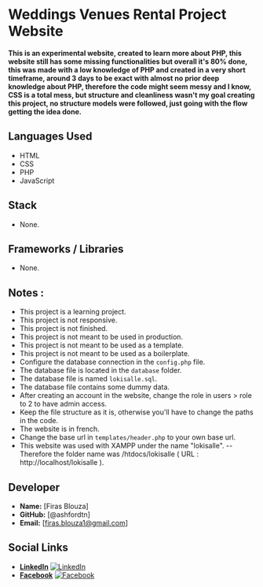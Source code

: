 # Weddings Venues Rental Project Website

**This is an experimental website, created to learn more about PHP, this website still has some missing functionalities but overall it's 80% done, this was made with a low knowledge of PHP and created in a very short timeframe, around 3 days to be exact with almost no prior deep knowledge about PHP, therefore the code might seem messy and I know, CSS is a total mess, but structure and cleanliness wasn't my goal creating this project, no structure models were followed, just going with the flow getting the idea done.**

## Languages Used

- HTML
- CSS
- PHP
- JavaScript

## Stack

- None.

## Frameworks / Libraries

- None.

## Notes :

- This project is a learning project.
- This project is not responsive.
- This project is not finished.
- This project is not meant to be used in production.
- This project is not meant to be used as a template.
- This project is not meant to be used as a boilerplate.
- Configure the database connection in the `config.php` file.
- The database file is located in the `database` folder.
- The database file is named `lokisalle.sql`.
- The database file contains some dummy data.
- After creating an account in the website, change the role in users > role to 2 to have admin access.
- Keep the file structure as it is, otherwise you'll have to change the paths in the code.
- The website is in french.
- Change the base url in `templates/header.php` to your own base url.
- This website was used with XAMPP under the name "lokisalle". -- Therefore the folder name was /htdocs/lokisalle ( URL : http://localhost/lokisalle ).

## Developer

- **Name:** [Firas Blouza]
- **GitHub:** [@ashfordtn]
- **Email:** [firas.blouza1@gmail.com]

## Social Links

- **[LinkedIn](https://www.linkedin.com/in/firas-blouza-a5a785243/)** [![LinkedIn](https://img.shields.io/badge/-LinkedIn-blue?style=flat-square&logo=linkedin)](https://www.linkedin.com/in/firas-blouza-a5a785243/)
- **[Facebook](https://www.facebook.com/firas.blouza/)** [![Facebook](https://img.shields.io/badge/-Facebook-blue?style=flat-square&logo=facebook)](https://www.facebook.com/firas.blouza/)
